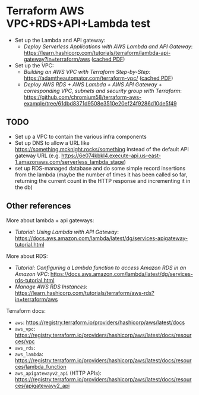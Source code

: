 # Terraform AWS VPC+RDS+API+Lambda test

- Set up the Lambda and API gateway:
    - _Deploy Serverless Applications with AWS Lambda and API Gateway_: https://learn.hashicorp.com/tutorials/terraform/lambda-api-gateway?in=terraform/aws ([cached PDF](https://github.com/armcknight/learn-terraform-lambda-api-gateway/blob/main/docs/Deploy%20Serverless%20Applications%20with%20AWS%20Lambda%20and%20API%20Gateway%20%7C%20Terraform%20-%20HashiCorp%20Learn.pdf))
- Set up the VPC:
    - _Building an AWS VPC with Terraform Step-by-Step_: https://adamtheautomator.com/terraform-vpc/ ([cached PDF](https://github.com/armcknight/learn-terraform-lambda-api-gateway/blob/main/docs/Building%20an%20AWS%20VPC%20with%20Terraform%20Step-by-Step.pdf))
    - _Deploy AWS RDS + AWS Lambda + AWS API Gateway + corresponding VPC, subnets and security group with Terraform_: https://github.com/chromium58/terraform-aws-example/tree/61dbd8371d9508e3510e20ef24f9286d10de5f49

## TODO

- Set up a VPC to contain the various infra components
- Set up DNS to allow a URL like https://something.mcknight.rocks/something instead of the default API gateway URL (e.g. https://6e074kbkl4.execute-api.us-east-1.amazonaws.com/serverless_lambda_stage)
- set up RDS-managed database and do some simple record insertions from the lambda (maybe the number of times it has been called so far, returning the current count in the HTTP response and incrementing it in the db)

## Other references

More about lambda + api gateways:
- _Tutorial: Using Lambda with API Gateway_: https://docs.aws.amazon.com/lambda/latest/dg/services-apigateway-tutorial.html

More about RDS:
- _Tutorial: Configuring a Lambda function to access Amazon RDS in an Amazon VPC_: https://docs.aws.amazon.com/lambda/latest/dg/services-rds-tutorial.html
- _Manage AWS RDS Instances_: https://learn.hashicorp.com/tutorials/terraform/aws-rds?in=terraform/aws

Terraform docs:
- `aws`: https://registry.terraform.io/providers/hashicorp/aws/latest/docs
- `aws_vpc`: https://registry.terraform.io/providers/hashicorp/aws/latest/docs/resources/vpc
- `aws_rds`:
- `aws_lambda`: https://registry.terraform.io/providers/hashicorp/aws/latest/docs/resources/lambda_function
- `aws_apigatewayv2_api` (HTTP APIs): https://registry.terraform.io/providers/hashicorp/aws/latest/docs/resources/apigatewayv2_api
